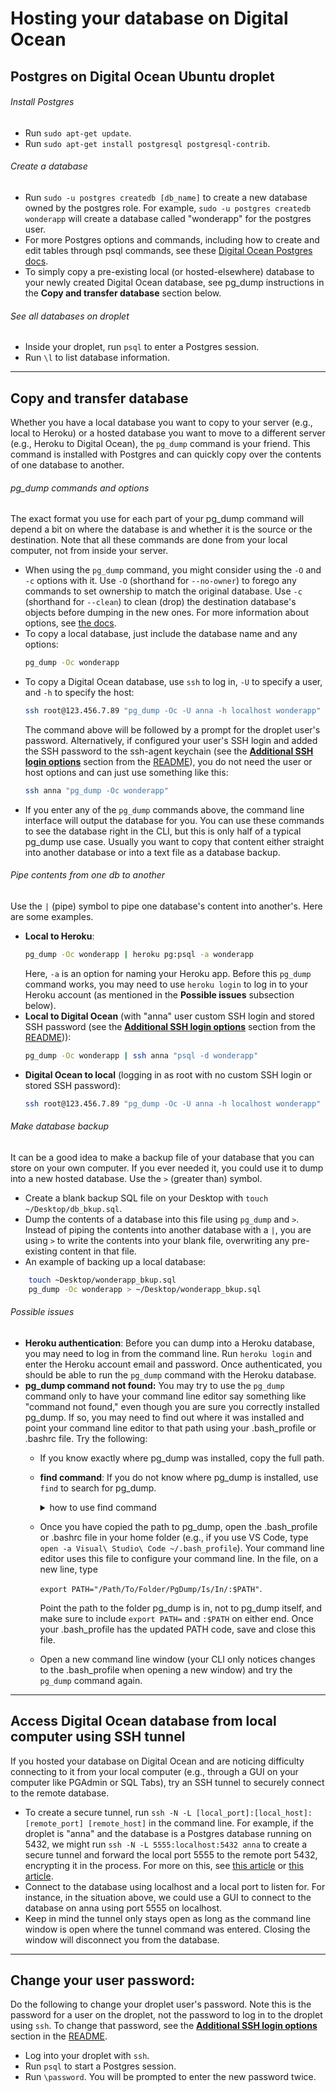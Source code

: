 # Hosting your database on Digital Ocean

## Postgres on Digital Ocean Ubuntu droplet

###### Install Postgres
- Run ```sudo apt-get update```.
- Run ```sudo apt-get install postgresql postgresql-contrib```.

###### Create a database
- Run ```sudo -u postgres createdb [db_name]``` to create a new database owned by the postgres role. For example, ```sudo -u postgres createdb wonderapp``` will create a database called "wonderapp" for the postgres user.
- For more Postgres options and commands, including how to create and edit tables through psql commands, see these [Digital Ocean Postgres docs](https://www.digitalocean.com/community/tutorials/how-to-install-and-use-postgresql-on-ubuntu-16-04#create-a-new-database).
- To simply copy a pre-existing local (or hosted-elsewhere) database to your newly created Digital Ocean database, see pg_dump instructions in the **Copy and transfer database** section below.

###### See all databases on droplet
- Inside your droplet, run ```psql``` to enter a Postgres session.
- Run ```\l``` to list database information.

***

## Copy and transfer database
Whether you have a local database you want to copy to your server (e.g., local to Heroku) or a hosted database you want to move to a different server (e.g., Heroku to Digital Ocean), the ```pg_dump``` command is your friend. This command is installed with Postgres and can quickly copy over the contents of one database to another. 

###### pg_dump commands and options
The exact format you use for each part of your pg_dump command will depend a bit on where the database is and whether it is the source or the destination. Note that all these commands are done from your local computer, not from inside your server.
- When using the ```pg_dump``` command, you might consider using the ```-O``` and ```-c``` options with it. Use ```-O``` (shorthand for ```--no-owner```) to forego any commands to set ownership to match the original database. Use ```-c``` (shorthand for ```--clean```) to clean (drop) the destination database's objects before dumping in the new ones. For more information about options, see [the docs](https://www.postgresql.org/docs/9.4/static/app-pgdump.html).
- To copy a local database, just include the database name and any options: 
    ```sh
    pg_dump -Oc wonderapp
    ```
- To copy a Digital Ocean database, use ```ssh``` to log in, ```-U``` to specify a user, and ```-h``` to specify the host: 
    ```sh
    ssh root@123.456.7.89 "pg_dump -Oc -U anna -h localhost wonderapp"
    ```
    The command above will be followed by a prompt for the droplet user's password. Alternatively, if configured your user's SSH login and added the SSH password to the ssh-agent keychain (see the [**Additional SSH login options**](https://github.com/Alan-Miller/digital-ocean/blob/master/README.md#connect-to-server) section from the [README](https://github.com/Alan-Miller/digital-ocean/blob/master/README.md)), you do not need the user or host options and can just use something like this: 
    ```sh
    ssh anna "pg_dump -Oc wonderapp"
    ```
- If you enter any of the ```pg_dump``` commands above, the command line interface will output the database for you. You can use these commands to see the database right in the CLI, but this is only half of a typical pg_dump use case. Usually you want to copy that content either straight into another database or into a text file as a database backup.

###### Pipe contents from one db to another
Use the ```|``` (pipe) symbol to pipe one database's content into another's. Here are some examples.
- **Local to Heroku**:
    ```sh
    pg_dump -Oc wonderapp | heroku pg:psql -a wonderapp
    ```
    Here, ```-a``` is an option for naming your Heroku app. Before this ```pg_dump``` command works, you may need to use ```heroku login``` to log in to your Heroku account (as mentioned in the **Possible issues** subsection below).
- **Local to Digital Ocean** (with "anna" user custom SSH login and stored SSH password (see the [**Additional SSH login options**](https://github.com/Alan-Miller/digital-ocean/blob/master/README.md#connect-to-server) section from the [README](https://github.com/Alan-Miller/digital-ocean/blob/master/README.md))):
    ```sh
    pg_dump -Oc wonderapp | ssh anna "psql -d wonderapp"
    ```
- **Digital Ocean to local** (logging in as root with no custom SSH login or stored SSH password): 
    ```sh
    ssh root@123.456.7.89 "pg_dump -Oc -U anna -h localhost wonderapp" | psql wonderapp
    ```

###### Make database backup
It can be a good idea to make a backup file of your database that you can store on your own computer. If you ever needed it, you could use it to dump into a new hosted database. Use the ```>``` (greater than) symbol.
- Create a blank backup SQL file on your Desktop with ```touch ~/Desktop/db_bkup.sql```.
- Dump the contents of a database into this file using ```pg_dump``` and ```>```. Instead of piping the contents into another database with a ```|```, you are using ```>``` to write the contents into your blank file, overwriting any pre-existing content in that file.
- An example of backing up a local database:
```sh
    touch ~Desktop/wonderapp_bkup.sql
    pg_dump -Oc wonderapp > ~/Desktop/wonderapp_bkup.sql
```

###### Possible issues
- **Heroku authentication**: Before you can dump into a Heroku database, you may need to log in from the command line. Run ```heroku login``` and enter the Heroku account email and password. Once authenticated, you should be able to run the ```pg_dump``` command with the Heroku database.
- **pg_dump command not found:** You may try to use the ```pg_dump``` command only to have your command line editor say something like "command not found," even though you are sure you correctly installed pg_dump. If so, you may need to find out where it was installed and point your command line editor to that path using your .bash_profile or .bashrc file. Try the following:
    - If you know exactly where pg_dump was installed, copy the full path. 
    - **find command**: If you do not know where pg_dump is installed, use ```find``` to search for pg_dump. 

        <details> <summary> how to use find command </summary>

        - The ``find`` command includes a path, options, and a search expression. For example, if you thought pg_dump was installed in your ```/Applications``` folder and wanted to search for pg_dump by its name, you might try ```find /Applications -name pg_dump``` (where ```-name``` is the search-by-name option). 
        - If you have no idea where pg_dump was installed, you might try simply ```find / -name pg_dump 2>/dev/null``` to search your entire root folder (since you are searching all your folders, use the ```2>/dev/null``` command to suppress errors, limiting your search to more useful results). 
        - Find the correct path to pg_dump in the search results and copy it. Here is an example of a search result showing where pg_dump might be installed:

        ```sh
            /Applications/Postgres.app/Contents/Versions/9.5/bin/pg_dump
        ```
        
        </details>
    
    - Once you have copied the path to pg_dump, open the .bash_profile or .bashrc file in your home folder (e.g., if you use VS Code, type ```open -a Visual\ Studio\ Code ~/.bash_profile```). Your command line editor uses this file to configure your command line. In the file, on a new line, type 

        ```export PATH="/Path/To/Folder/PgDump/Is/In/:$PATH"```. 
    
        Point the path to the folder pg_dump is in, not to pg_dump itself, and make sure to include ```export PATH=``` and ```:$PATH``` on either end. Once your .bash_profile has the updated PATH code, save and close this file. 
    - Open a new command line window (your CLI only notices changes to the .bash_profile when opening a new window) and try the ```pg_dump``` command again.

***

## Access Digital Ocean database from local computer using SSH tunnel
If you hosted your database on Digital Ocean and are noticing difficulty connecting to it from your local computer (e.g., through a GUI on your computer like PGAdmin or SQL Tabs), try an SSH tunnel to securely connect to the remote database.
- To create a secure tunnel, run ```ssh -N -L [local_port]:[local_host]:[remote_port] [remote_host]``` in the command line. For example, if the droplet is "anna" and the database is a Postgres database running on 5432, we might run ```ssh -N -L 5555:localhost:5432 anna``` to create a secure tunnel and forward the local port 5555 to the remote port 5432, encrypting it in the process. For more on this, see [this article](http://www.revsys.com/writings/quicktips/ssh-tunnel.html) or [this article](https://blog.trackets.com/2014/05/17/ssh-tunnel-local-and-remote-port-forwarding-explained-with-examples.html).
- Connect to the database using localhost and a local port to listen for. For instance, in the situation above, we could use a GUI to connect to the database on anna using port 5555 on localhost. 
- Keep in mind the tunnel only stays open as long as the command line window is open where the tunnel command was entered. Closing the window will disconnect you from the database.

***

## Change your user password:
Do the following to change your droplet user's password. Note this is the password for a user on the droplet, not the password to log in to the droplet using ```ssh```. To change that password, see the [**Additional SSH login options**](https://github.com/Alan-Miller/digital-ocean#connect-to-server) section in the [README](https://github.com/Alan-Miller/digital-ocean/blob/master/README.md).
- Log into your droplet with ```ssh```.
- Run ```psql``` to start a Postgres session.
- Run ```\password```. You will be prompted to enter the new password twice.

